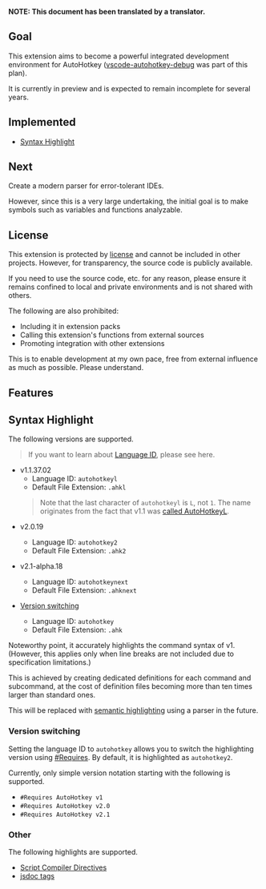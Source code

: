 **NOTE: This document has been translated by a translator.**

**Goal**
------------------------------

This extension aims to become a powerful integrated development environment for AutoHotkey ([vscode-autohotkey-debug](https://github.com/zero-plusplus/vscode-autohotkey-debug) was part of this plan).

It is currently in preview and is expected to remain incomplete for several years.

**Implemented**
------------------------------

* [Syntax Highlight](#syntax-highlight)

**Next**
------------------------------

Create a modern parser for error-tolerant IDEs.

However, since this is a very large undertaking, the initial goal is to make symbols such as variables and functions analyzable.

**License**
------------------------------

This extension is protected by [license](https://github.com/zero-plusplus/autohotkey-devtools?tab=readme-ov-file#about-license) and cannot be included in other projects. However, for transparency, the source code is publicly available.

If you need to use the source code, etc. for any reason, please ensure it remains confined to local and private environments and is not shared with others.

The following are also prohibited:

* Including it in extension packs
* Calling this extension's functions from external sources
* Promoting integration with other extensions

This is to enable development at my own pace, free from external influence as much as possible. Please understand.

**Features**
------------------------------

## Syntax Highlight

The following versions are supported.

> If you want to learn about [Language ID](https://code.visualstudio.com/docs/languages/identifiers), please see here.

- v1.1.37.02
  - Language ID: `autohotkeyl`
  - Default File Extension: `.ahkl`
  > Note that the last character of `autohotkeyl` is `L`, not `1`. The name originates from the fact that v1.1 was [called AutoHotkeyL](https://www.autohotkey.com/docs/v2/v1-changes.htm).

* v2.0.19
  - Language ID: `autohotkey2`
  - Default File Extension: `.ahk2`

* v2.1-alpha.18
  - Language ID: `autohotkeynext`
  - Default File Extension: `.ahknext`

* [Version switching](#version-switching)
  - Language ID: `autohotkey`
  - Default File Extension: `.ahk`

Noteworthy point, it accurately highlights the command syntax of v1. (However, this applies only when line breaks are not included due to specification limitations.)

This is achieved by creating dedicated definitions for each command and subcommand, at the cost of definition files becoming more than ten times larger than standard ones.

This will be replaced with [semantic highlighting](https://code.visualstudio.com/api/language-extensions/semantic-highlight-guide) using a parser in the future.

### Version switching

Setting the language ID to `autohotkey` allows you to switch the highlighting version using [#Requires](https://www.autohotkey.com/docs/v2/lib/_Requires.htm). By default, it is highlighted as `autohotkey2`.

Currently, only simple version notation starting with the following is supported.

* `#Requires AutoHotkey v1`
* `#Requires AutoHotkey v2.0`
* `#Requires AutoHotkey v2.1`

### Other

The following highlights are supported.

* [Script Compiler Directives](https://www.autohotkey.com/docs/v2/misc/Ahk2ExeDirectives.htm)
* [jsdoc tags](https://jsdoc.app/)

